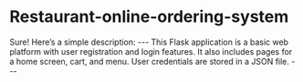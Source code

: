 # Restaurant-online-ordering-system
Sure! Here’s a simple description:  ---  This Flask application is a basic web platform with user registration and login features. It also includes pages for a home screen, cart, and menu. User credentials are stored in a JSON file.  ---
